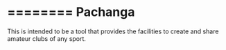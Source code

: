========
Pachanga
========

This is intended to be a tool that provides the facilities to create and share amateur clubs of any sport.
